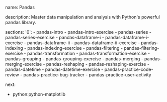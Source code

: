 name: Pandas

description: Master data manipulation and analysis with Python's powerful pandas library.

sections:
  '0':
    - pandas-intro
    - pandas-intro-exercise
    - pandas-series
    - pandas-series-exercise
    - pandas-dataframe-i
    - pandas-dataframe-i-exercise
    - pandas-dataframe-ii
    - pandas-dataframe-ii-exercise
    - pandas-indexing
    - pandas-indexing-exercise
    - pandas-filtering
    - pandas-filtering-exercise
    - pandas-transformation
    - pandas-transformation-exercise
    - pandas-grouping
    - pandas-grouping-exercise
    - pandas-merging
    - pandas-merging-exercise
    - pandas-reshaping
    - pandas-reshaping-exercise
    - pandas-datetime
    - pandas-datetime-exercise
    - pandas-practice-code-review
    - pandas-practice-bug-tracker
    - pandas-practice-user-activity

next:
  - python:python-matplotlib
